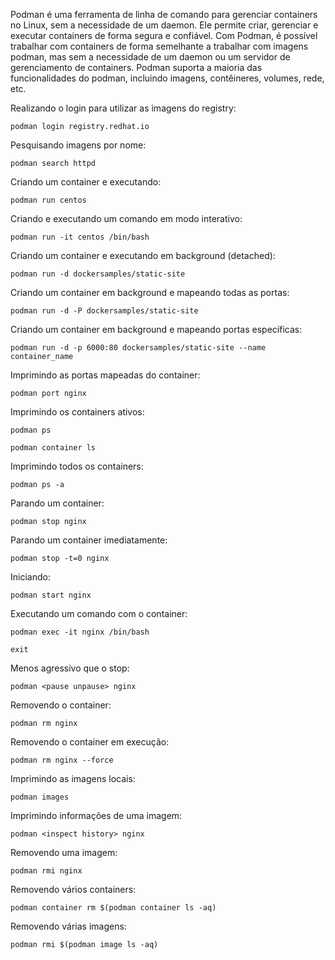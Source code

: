 Podman é uma ferramenta de linha de comando para gerenciar containers no Linux, sem a necessidade de um daemon. Ele permite criar, gerenciar e executar containers de forma segura e confiável. Com Podman, é possível trabalhar com containers de forma semelhante a trabalhar com imagens podman, mas sem a necessidade de um daemon ou um servidor de gerenciamento de containers. Podman suporta a maioria das funcionalidades do podman, incluindo imagens, contêineres, volumes, rede, etc.

Realizando o login para utilizar as imagens do registry:

    podman login registry.redhat.io

Pesquisando imagens por nome:

	podman search httpd

Criando um container e executando:

	podman run centos

Criando e executando um comando em modo interativo:

	podman run -it centos /bin/bash

Criando um container e executando em background (detached):

	podman run -d dockersamples/static-site

Criando um container em background e mapeando todas as portas:

	podman run -d -P dockersamples/static-site

Criando um container em background e mapeando portas específicas:

	podman run -d -p 6000:80 dockersamples/static-site --name container_name

Imprimindo as portas mapeadas do container:

	podman port nginx

Imprimindo os containers ativos:

	podman ps

    podman container ls

Imprimindo todos os containers:

	podman ps -a

Parando um container:

	podman stop nginx

Parando um container imediatamente:

	podman stop -t=0 nginx

Iniciando:

	podman start nginx

Executando um comando com o container:

	podman exec -it nginx /bin/bash

	exit

Menos agressivo que o stop:

	podman <pause unpause> nginx

Removendo o container:

	podman rm nginx

Removendo o container em execução:

	podman rm nginx --force

Imprimindo as imagens locais:

	podman images

Imprimindo informações de uma imagem:

	podman <inspect history> nginx

Removendo uma imagem:

	podman rmi nginx

Removendo vários containers:

	podman container rm $(podman container ls -aq)

Removendo várias imagens:

	podman rmi $(podman image ls -aq)